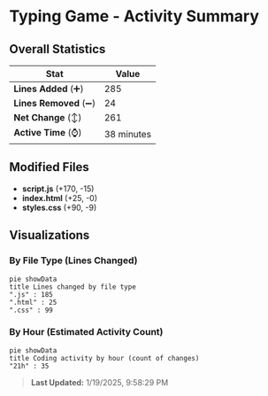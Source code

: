 # Typing Game - Activity Summary 

## Overall Statistics

| Stat                   | Value                                                             |
| ---------------------- | ----------------------------------------------------------------- |
| **Lines Added** (➕)   | 285                                          |
| **Lines Removed** (➖) | 24                                        |
| **Net Change** (↕)    | 261                |
| **Active Time** (⌚)   | 38 minutes |


## Modified Files
- **script.js** (+170, -15)
- **index.html** (+25, -0)
- **styles.css** (+90, -9)

## Visualizations

### By File Type (Lines Changed)

```mermaid
pie showData
title Lines changed by file type
".js" : 185
".html" : 25
".css" : 99
```

### By Hour (Estimated Activity Count)

```mermaid
pie showData
title Coding activity by hour (count of changes)
"21h" : 35
```


> **Last Updated:** 1/19/2025, 9:58:29 PM